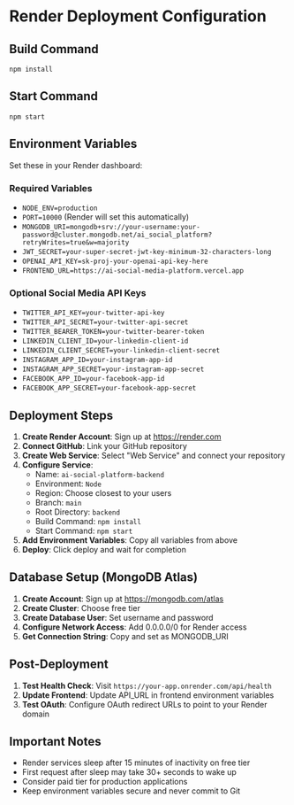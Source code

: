 # Render Deployment Configuration

## Build Command
```
npm install
```

## Start Command
```
npm start
```

## Environment Variables
Set these in your Render dashboard:

### Required Variables
- `NODE_ENV=production`
- `PORT=10000` (Render will set this automatically)
- `MONGODB_URI=mongodb+srv://your-username:your-password@cluster.mongodb.net/ai_social_platform?retryWrites=true&w=majority`
- `JWT_SECRET=your-super-secret-jwt-key-minimum-32-characters-long`
- `OPENAI_API_KEY=sk-proj-your-openai-api-key-here`
- `FRONTEND_URL=https://ai-social-media-platform.vercel.app`

### Optional Social Media API Keys
- `TWITTER_API_KEY=your-twitter-api-key`
- `TWITTER_API_SECRET=your-twitter-api-secret`
- `TWITTER_BEARER_TOKEN=your-twitter-bearer-token`
- `LINKEDIN_CLIENT_ID=your-linkedin-client-id`
- `LINKEDIN_CLIENT_SECRET=your-linkedin-client-secret`
- `INSTAGRAM_APP_ID=your-instagram-app-id`
- `INSTAGRAM_APP_SECRET=your-instagram-app-secret`
- `FACEBOOK_APP_ID=your-facebook-app-id`
- `FACEBOOK_APP_SECRET=your-facebook-app-secret`

## Deployment Steps

1. **Create Render Account**: Sign up at https://render.com
2. **Connect GitHub**: Link your GitHub repository
3. **Create Web Service**: Select "Web Service" and connect your repository
4. **Configure Service**:
   - Name: `ai-social-platform-backend`
   - Environment: `Node`
   - Region: Choose closest to your users
   - Branch: `main`
   - Root Directory: `backend`
   - Build Command: `npm install`
   - Start Command: `npm start`
5. **Add Environment Variables**: Copy all variables from above
6. **Deploy**: Click deploy and wait for completion

## Database Setup (MongoDB Atlas)

1. **Create Account**: Sign up at https://mongodb.com/atlas
2. **Create Cluster**: Choose free tier
3. **Create Database User**: Set username and password
4. **Configure Network Access**: Add 0.0.0.0/0 for Render access
5. **Get Connection String**: Copy and set as MONGODB_URI

## Post-Deployment

1. **Test Health Check**: Visit `https://your-app.onrender.com/api/health`
2. **Update Frontend**: Update API_URL in frontend environment variables
3. **Test OAuth**: Configure OAuth redirect URLs to point to your Render domain

## Important Notes

- Render services sleep after 15 minutes of inactivity on free tier
- First request after sleep may take 30+ seconds to wake up
- Consider paid tier for production applications
- Keep environment variables secure and never commit to Git